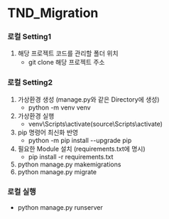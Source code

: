 # TND_Migration

### 로컬 Setting1
1. 해당 프로젝트 코드를 관리할 폴더 위치
    - git clone 해당 프로젝트 주소

### 로컬 Setting2
1. 가상환경 생성 (manage.py와 같은 Directory에 생성)
    - python -m venv venv 
2. 가상환경 실행
    - venv\Scripts\activate(source\Scripts\activate)
3. pip 명령어 최신화 반영
    - python -m pip install --upgrade pip
4. 필요한 Module 설치 (requirements.txt에 명시)
    - pip install -r requirements.txt
5. python manage.py makemigrations
6. python manage.py migrate

### 로컬 실행
- python manage.py runserver
